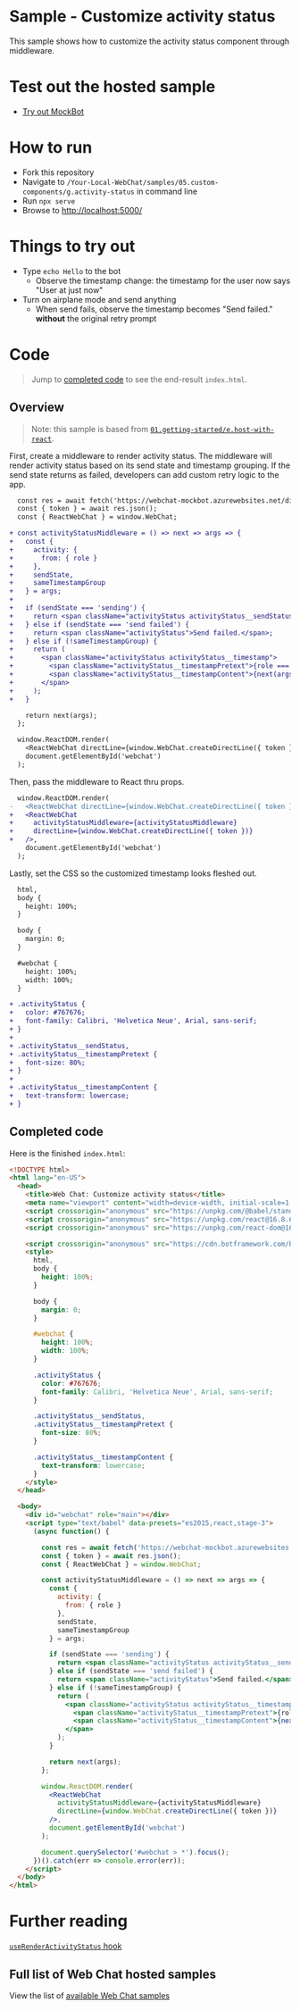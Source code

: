 # Sample - Customize activity status

This sample shows how to customize the activity status component through middleware.

# Test out the hosted sample

-  [Try out MockBot](https://microsoft.github.io/BotFramework-WebChat/05.custom-components/g.activity-status)

# How to run

-  Fork this repository
-  Navigate to `/Your-Local-WebChat/samples/05.custom-components/g.activity-status` in command line
-  Run `npx serve`
-  Browse to [http://localhost:5000/](http://localhost:5000/)

# Things to try out

-  Type `echo Hello` to the bot
   -  Observe the timestamp change: the timestamp for the user now says "User at just now"
-  Turn on airplane mode and send anything
   -  When send fails, observe the timestamp becomes "Send failed." **without** the original retry prompt

# Code

> Jump to [completed code](#completed-code) to see the end-result `index.html`.

## Overview

> Note: this sample is based from [`01.getting-started/e.host-with-react`](https://github.com/microsoft/BotFramework-WebChat/tree/main/samples/01.getting-started/e.host-with-react).

First, create a middleware to render activity status. The middleware will render activity status based on its send state and timestamp grouping. If the send state returns as failed, developers can add custom retry logic to the app.

```diff
  const res = await fetch('https://webchat-mockbot.azurewebsites.net/directline/token', { method: 'POST' });
  const { token } = await res.json();
  const { ReactWebChat } = window.WebChat;

+ const activityStatusMiddleware = () => next => args => {
+   const {
+     activity: {
+       from: { role }
+     },
+     sendState,
+     sameTimestampGroup
+   } = args;
+
+   if (sendState === 'sending') {
+     return <span className="activityStatus activityStatus__sendStatus">Sending&hellip;</span>;
+   } else if (sendState === 'send failed') {
+     return <span className="activityStatus">Send failed.</span>;
+   } else if (!sameTimestampGroup) {
+     return (
+       <span className="activityStatus activityStatus__timestamp">
+         <span className="activityStatus__timestampPretext">{role === 'user' ? 'User at ' : 'Bot at '}</span>
+         <span className="activityStatus__timestampContent">{next(args)}</span>
+       </span>
+     );
+   }

    return next(args);
  };

  window.ReactDOM.render(
    <ReactWebChat directLine={window.WebChat.createDirectLine({ token })} />,
    document.getElementById('webchat')
  );
```

Then, pass the middleware to React thru props.

```diff
  window.ReactDOM.render(
-   <ReactWebChat directLine={window.WebChat.createDirectLine({ token })} />,
+   <ReactWebChat
+     activityStatusMiddleware={activityStatusMiddleware}
+     directLine={window.WebChat.createDirectLine({ token })}
+   />,
    document.getElementById('webchat')
  );
```

Lastly, set the CSS so the customized timestamp looks fleshed out.

```diff
  html,
  body {
    height: 100%;
  }

  body {
    margin: 0;
  }

  #webchat {
    height: 100%;
    width: 100%;
  }

+ .activityStatus {
+   color: #767676;
+   font-family: Calibri, 'Helvetica Neue', Arial, sans-serif;
+ }
+
+ .activityStatus__sendStatus,
+ .activityStatus__timestampPretext {
+   font-size: 80%;
+ }
+
+ .activityStatus__timestampContent {
+   text-transform: lowercase;
+ }
```

## Completed code

Here is the finished `index.html`:

<!-- prettier-ignore-start -->
```html
<!DOCTYPE html>
<html lang="en-US">
  <head>
    <title>Web Chat: Customize activity status</title>
    <meta name="viewport" content="width=device-width, initial-scale=1.0" />
    <script crossorigin="anonymous" src="https://unpkg.com/@babel/standalone@7.8.7/babel.min.js"></script>
    <script crossorigin="anonymous" src="https://unpkg.com/react@16.8.6/umd/react.development.js"></script>
    <script crossorigin="anonymous" src="https://unpkg.com/react-dom@16.8.6/umd/react-dom.development.js"></script>

    <script crossorigin="anonymous" src="https://cdn.botframework.com/botframework-webchat/latest/webchat.js"></script>
    <style>
      html,
      body {
        height: 100%;
      }

      body {
        margin: 0;
      }

      #webchat {
        height: 100%;
        width: 100%;
      }

      .activityStatus {
        color: #767676;
        font-family: Calibri, 'Helvetica Neue', Arial, sans-serif;
      }

      .activityStatus__sendStatus,
      .activityStatus__timestampPretext {
        font-size: 80%;
      }

      .activityStatus__timestampContent {
        text-transform: lowercase;
      }
    </style>
  </head>

  <body>
    <div id="webchat" role="main"></div>
    <script type="text/babel" data-presets="es2015,react,stage-3">
      (async function() {

        const res = await fetch('https://webchat-mockbot.azurewebsites.net/directline/token', { method: 'POST' });
        const { token } = await res.json();
        const { ReactWebChat } = window.WebChat;

        const activityStatusMiddleware = () => next => args => {
          const {
            activity: {
              from: { role }
            },
            sendState,
            sameTimestampGroup
          } = args;

          if (sendState === 'sending') {
            return <span className="activityStatus activityStatus__sendStatus">Sending&hellip;</span>;
          } else if (sendState === 'send failed') {
            return <span className="activityStatus">Send failed.</span>;
          } else if (!sameTimestampGroup) {
            return (
              <span className="activityStatus activityStatus__timestamp">
                <span className="activityStatus__timestampPretext">{role === 'user' ? 'User at ' : 'Bot at '}</span>
                <span className="activityStatus__timestampContent">{next(args)}</span>
              </span>
            );
          }

          return next(args);
        };

        window.ReactDOM.render(
          <ReactWebChat
            activityStatusMiddleware={activityStatusMiddleware}
            directLine={window.WebChat.createDirectLine({ token })}
          />,
          document.getElementById('webchat')
        );

        document.querySelector('#webchat > *').focus();
      })().catch(err => console.error(err));
    </script>
  </body>
</html>
```
<!-- prettier-ignore-end -->

# Further reading

[`useRenderActivityStatus` hook](https://github.com/microsoft/BotFramework-WebChat/blob/master/docs/HOOKS.md#useRenderActivityStatus)

## Full list of Web Chat hosted samples

View the list of [available Web Chat samples](https://github.com/microsoft/BotFramework-WebChat/tree/main/samples)
